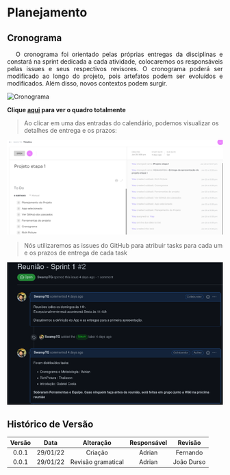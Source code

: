 # Planejamento

## Cronograma

<p style="text-indent: 20px; text-align: justify">
O cronograma foi orientado pelas próprias entregas da disciplinas e constará na sprint dedicada a cada atividade, colocaremos os responsáveis pelas issues e seus respectivos revisores. O cronograma poderá ser modificado ao longo do projeto, pois artefatos podem ser evoluídos e modificados. Além disso, novos contextos podem surgir.
</p>

![Cronograma](../assets/cronograma.png)

**Clique [aqui](https://sharing.clickup.com/tl/h/6-168993937-16/759abf0db6a9492) para ver o quadro totalmente**

> Ao clicar em uma das entradas do calendário, podemos visualizar os detalhes de entrega e os prazos:

![CronoAberto](../assets/crono_aberto.png)

> Nós utilizaremos as issues do GitHub para atribuir tasks para cada um e os prazos de entrega de cada task

![IssueAberta](../assets/first_issue.png)

## Histórico de Versão

| Versão |   Data   |     Alteração      | Responsável |  Revisão   |
| :----: | :------: | :----------------: | :---------: | :--------: |
| 0.0.1  | 29/01/22 |      Criação       |   Adrian    |  Fernando  |
| 0.0.1  | 29/01/22 | Revisão gramatical |   Adrian    | João Durso |
